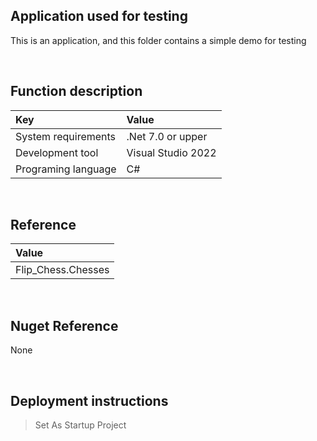 ﻿## Application used for testing
 
This is an application, and this folder contains a simple demo for testing


<br/>

## Function description

|Key|Value|
|:-|:-|
|System requirements| .Net 7.0 or upper|
|Development tool|Visual Studio 2022|
|Programing language|C#|


<br/>

## Reference

|Value|
|:-|
|Flip_Chess.Chesses|


<br/>

## Nuget Reference

None


<br/>

## Deployment instructions

> Set As Startup Project